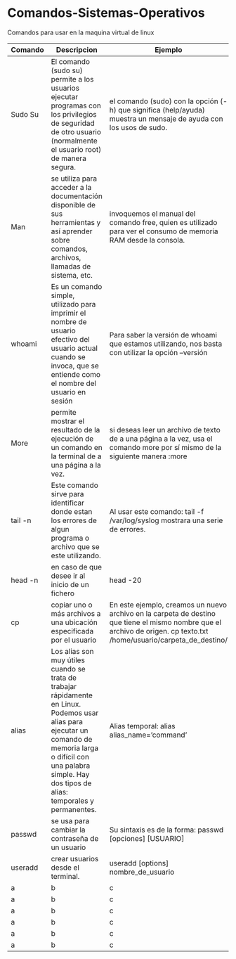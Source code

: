 # Comandos-Sistemas-Operativos
Comandos para usar en la maquina virtual de linux

| Comando |  Descripcion  |  Ejemplo |
| ------- | ------------- | ---------|
 Sudo Su |  El comando (sudo su) permite a los usuarios ejecutar programas con los privilegios de seguridad de otro usuario (normalmente el usuario root) de manera segura.  |  el comando (sudo) con la opción (-h) que significa (help/ayuda) muestra un mensaje de ayuda con los usos de sudo. |
Man|  se utiliza para acceder a la documentación disponible de sus herramientas y así aprender sobre comandos, archivos, llamadas de sistema, etc.  |  invoquemos el manual del comando free, quien es utilizado para ver el consumo de memoria RAM desde la consola. |
whoami |  Es un comando simple, utilizado para imprimir el nombre de usuario efectivo del usuario actual cuando se invoca, que se entiende como el nombre del usuario en sesión  |  Para saber la versión de whoami que estamos utilizando, nos basta con utilizar la opción –versión |
More |  permite mostrar el resultado de la ejecución de un comando en la terminal de a una página a la vez.  |  si deseas leer un archivo de texto de a una página a la vez, usa el comando more por sí mismo de la siguiente manera :more <nombre del archivo> |
tail -n |  Este comando sirve para identificar donde estan los errores de algun programa o archivo que se este utilizando.  |  Al usar este comando: tail -f /var/log/syslog mostrara una serie de errores. |
head -n |  en caso de que desee ir al inicio de un fichero  |  head -20 <filename> |
cp |   copiar uno o más archivos a una ubicación especificada por el usuario |  En este ejemplo, creamos un nuevo archivo en la carpeta de destino que tiene el mismo nombre que el archivo de origen. cp texto.txt /home/usuario/carpeta_de_destino/ |
alias |  Los alias son muy útiles cuando se trata de trabajar rápidamente en Linux. Podemos usar alias para ejecutar un comando de memoria larga o difícil con una palabra simple. Hay dos tipos de alias: temporales y permanentes.  |  Alias temporal: alias alias_name=’command’ |
passwd |  se usa para cambiar la contraseña de un usuario  |  Su sintaxis es de la forma: passwd [opciones] [USUARIO] |
useradd |   crear usuarios desde el terminal. |  useradd [options] nombre_de_usuario |
a |  b  |  c |
a |  b  |  c |
a |  b  |  c |
a |  b  |  c |
a |  b  |  c |
a |  b  |  c |

